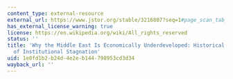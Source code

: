 ```yaml
---
content_type: external-resource
external_url: https://www.jstor.org/stable/3216807?seq=1#page_scan_tab_contents
has_external_license_warning: true
license: https://en.wikipedia.org/wiki/All_rights_reserved
status: ''
title: 'Why the Middle East Is Economically Underdeveloped: Historical Mechanisms
  of Institutional Stagnation'
uid: 1e8fd1b2-b24d-4e2e-b144-798953cd3d34
wayback_url: ''
---
```

